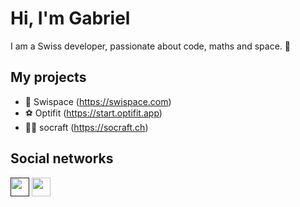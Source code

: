 # Hi, I'm Gabriel

I am a Swiss developer, passionate about code, maths and space. 🚀

## My projects

- 🚀 Swispace (https://swispace.com)
- ⚽️ Optifit (https://start.optifit.app)
- 🧑‍💻 socraft (https://socraft.ch)

## Social networks

<a href="" target="_blank"><img height="30px" width="30px" src="https://upload.wikimedia.org/wikipedia/commons/thumb/8/81/LinkedIn_icon.svg/1200px-LinkedIn_icon.svg.png" /></a>
<a href="https://www.instagram.com/gabdovat/" target="_blank"><img height="30px" width="30px" src="https://upload.wikimedia.org/wikipedia/commons/thumb/a/a5/Instagram_icon.png/1200px-Instagram_icon.png" /></a>
